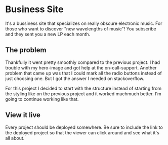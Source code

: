 # Business Site

It's a bussiness site that specializes on really obscure electronic music. For those who want to discover "new wavelengths of music"! You subscribe and they sent you a new LP each month.

## The problem

Thankfully it went pretty smoothly compared to the previous project. I had trouble with my hero-image and got help at the on-call-support. Another problem that came up was that I could mark all the radio buttons instead of just choosing one. But I got the answer I needed on stackoverflow.

For this project I decided to start with the structure instead of starting from the styling like on the previous project and it worked muchmuch better. I'm going to continue working like that.

## View it live
Every project should be deployed somewhere. Be sure to include the link to the deployed project so that the viewer can click around and see what it's all about.
